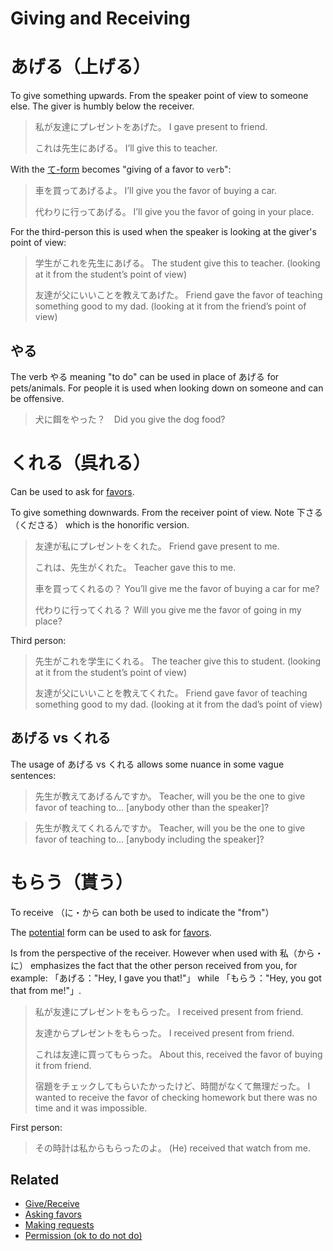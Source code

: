 # Giving and Receiving

# あげる（上げる）

To give something upwards. From the speaker point of view to someone else. The giver is humbly below the receiver.

> 私が友達にプレゼントをあげた。
> I gave present to friend.
> 
> これは先生にあげる。
> I’ll give this to teacher.

With the [て-form](・て) becomes "giving of a favor to `verb`":

> 車を買ってあげるよ。
> I’ll give you the favor of buying a car.
> 
> 代わりに行ってあげる。
> I’ll give you the favor of going in your place.

For the third-person this is used when the speaker is looking at the giver's point of view:

> 学生がこれを先生にあげる。
> The student give this to teacher. (looking at it from the student’s point of view)
> 
> 友達が父にいいことを教えてあげた。
> Friend gave the favor of teaching something good to my dad. 
> (looking at it from the friend’s point of view)

## やる

The verb やる meaning "to do" can be used in place of あげる for pets/animals. For people it is used when looking down on someone and can be offensive.

> 犬に餌をやった？　Did you give the dog food?

# くれる（呉れる）

Can be used to ask for [favors](favors).

To give something downwards. From the receiver point of view. Note 下さる（くださる） which is the honorific version.

> 友達が私にプレゼントをくれた。
> Friend gave present to me.
> 
> これは、先生がくれた。
> Teacher gave this to me.
> 
> 車を買ってくれるの？
> You’ll give me the favor of buying a car for me?
> 
> 代わりに行ってくれる？
> Will you give me the favor of going in my place?

Third person:

> 先生がこれを学生にくれる。
> The teacher give this to student.
> (looking at it from the student’s point of view)
> 
> 友達が父にいいことを教えてくれた。
> Friend gave favor of teaching something good to my dad. 
> (looking at it from the dad’s point of view)

## あげる vs くれる

The usage of あげる vs くれる allows some nuance in some vague sentences:

> 先生が教えてあげるんですか。
> Teacher, will you be the one to give favor of teaching to… [anybody other than the speaker]?

> 先生が教えてくれるんですか。
> Teacher, will you be the one to give favor of teaching to… [anybody including the speaker]?

# もらう（貰う）

To receive （に・から can both be used to indicate the "from"）

The [potential](・える) form can be used to ask for [favors](favors).

Is from the perspective of the receiver. However when used with 私（から・に） emphasizes the fact that the other person received from you, for example: 「あげる："Hey, I gave you that!"」 while 「もらう："Hey, you got that from me!"」.

> 私が友達にプレゼントをもらった。
> I received present from friend.
> 
> 友達からプレゼントをもらった。
> I received present from friend.
> 
> これは友達に買ってもらった。
> About this, received the favor of buying it from friend.
> 
> 宿題をチェックしてもらいたかったけど、時間がなくて無理だった。
> I wanted to receive the favor of checking homework but there was no time and it was impossible.

First person:

> その時計は私からもらったのよ。
> (He) received that watch from me.

## Related
- [Give/Receive](give-receive)
- [Asking favors](favors)
- [Making requests](requests)
- [Permission (ok to do not do)](ok-to-do)